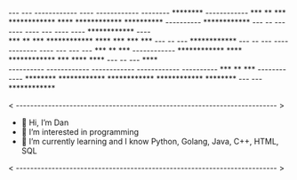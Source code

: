 
---      --- ------------ ----         ------------   --------     ********   ------------ 
***  **  *** ************ ****         ************  **********   ----------  ************ 
---  --  --- ----         ----         ---          ----    ---- ************ ----         
***  **  *** ************ ****         ***          ***      *** ---  --  --- ************ 
---  --  --- ------------ ----         ---          ---      --- ***  **  *** ------------ 
************ ****         ************ ***          ****    **** ---  --  --- ****         
 ----------  ------------ ------------ ------------  ----------  ***  **  *** ------------ 
  ********   ************ ************ ************   ********   ---      --- ************ 
                                                                                           

< ------------------------------------------------------------------------- >
- 👋 Hi, I’m Dan
- 👀 I’m interested in programming
- 🌱 I’m currently learning and I know Python, Golang, Java, C++, HTML, SQL

< ------------------------------------------------------------------------- >

<!---
daniilsonufrijuks/daniilsonufrijuks is a ✨ special ✨ repository because its `README.md` (this file) appears on your GitHub profile.
You can click the Preview link to take a look at your changes.
--->
